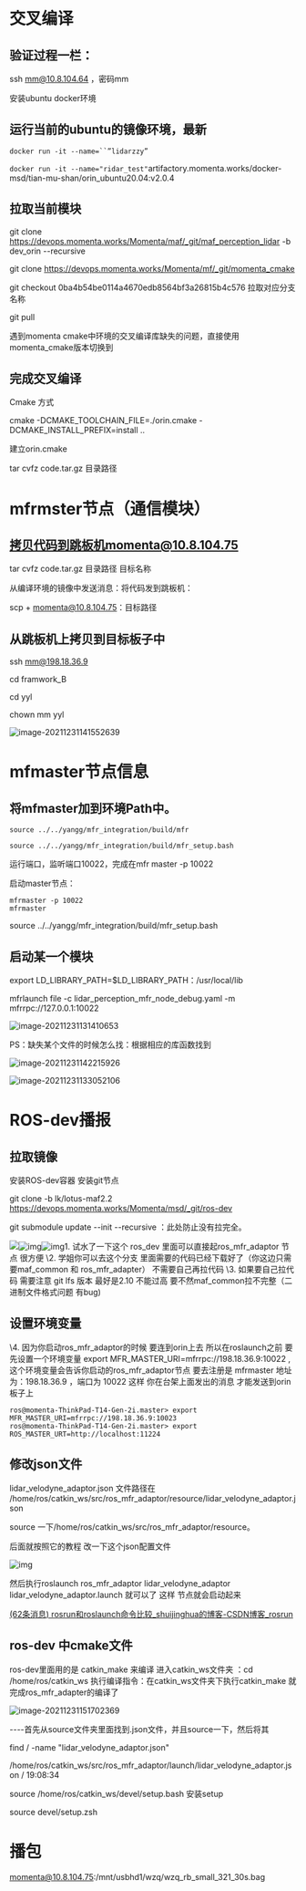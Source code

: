 # 交叉编译

## 验证过程一栏：

ssh [mm@10.8.104.64](mailto:mm@10.8.104.64) ，密码mm

安装ubuntu docker环境

 

 

## 运行当前的ubuntu的镜像环境，最新

 

`docker run -it --name=``”lidarzzy”`

 ` docker run -it --name="ridar_test" `artifactory.momenta.works/docker-msd/tian-mu-shan/orin_ubuntu20.04:v2.0.4 

 

## 拉取当前模块  

git clone https://devops.momenta.works/Momenta/maf/_git/maf_perception_lidar -b dev_orin --recursive 

git clone https://devops.momenta.works/Momenta/mf/_git/momenta_cmake

git checkout 0ba4b54be0114a4670edb8564bf3a26815b4c576 拉取对应分支名称

git pull

 遇到momenta cmake中环境的交叉编译库缺失的问题，直接使用momenta_cmake版本切换到



## 完成交叉编译

 Cmake 方式

cmake -DCMAKE_TOOLCHAIN_FILE=./orin.cmake -DCMAKE_INSTALL_PREFIX=install ..

建立orin.cmake 



tar cvfz code.tar.gz  目录路径



# mfrmster节点（通信模块）

## 拷贝代码到跳板机momenta@10.8.104.75

tar cvfz code.tar.gz  目录路径  目标名称

从编译环境的镜像中发送消息：将代码发到跳板机：

scp + momenta@10.8.104.75：目标路径 





## 从跳板机上拷贝到目标板子中

ssh mm@198.18.36.9

cd framwork_B

cd yyl

chown mm yyl 

![image-20211231141552639](C:\Users\yeyulin\AppData\Roaming\Typora\typora-user-images\image-20211231141552639.png)

# mfmaster节点信息

## 将mfmaster加到环境Path中。

~~~shell
source ../../yangg/mfr_integration/build/mfr

source ../../yangg/mfr_integration/build/mfr_setup.bash
~~~



运行端口，监听端口10022，完成在mfr master -p 10022

启动master节点： 

~~~shell
mfrmaster -p 10022
mfrmaster 
~~~

source ../../yangg/mfr_integration/build/mfr_setup.bash

## 启动某一个模块



export LD_LIBRARY_PATH=$LD_LIBRARY_PATH：/usr/local/lib

mfrlaunch file -c lidar_perception_mfr_node_debug.yaml -m mfrrpc://127.0.0.1:10022

![image-20211231131410653](C:\Users\yeyulin\AppData\Roaming\Typora\typora-user-images\image-20211231131410653.png)

PS：缺失某个文件的时候怎么找：根据相应的库函数找到 

![image-20211231142215926](C:\Users\yeyulin\AppData\Roaming\Typora\typora-user-images\image-20211231142215926.png)

![image-20211231133052106](C:\Users\yeyulin\AppData\Roaming\Typora\typora-user-images\image-20211231133052106.png)

# ROS-dev播报

## 拉取镜像

安装ROS-dev容器 安装git节点

git clone -b lk/lotus-maf2.2  https://devops.momenta.works/Momenta/msd/_git/ros-dev

git submodule update --init --recursive ：此处防止没有拉完全。







![](file:///C:/Users/yeyulin/Documents/WXWork/1688855652288921/Cache/Image/2021-12/企业微信截图_164087789128.png)![img](file:///C:/Users/yeyulin/Documents/WXWork/1688855652288921/Cache/Image/2021-12/企业微信截图_1640878123383(1).png)![img](file:///C:/Users/yeyulin/Documents/WXWork/1688855652288921/Cache/Image/2021-12/企业微信截图_16408782341015.png)1. 试水了一下这个 ros_dev 里面可以直接起ros_mfr_adaptor 节点 很方便 
\2. 学姐你可以去这个分支 里面需要的代码已经下载好了（你这边只需要maf_common 和 ros_mfr_adapter） 不需要自己再拉代码
\3. 如果要自己拉代码 需要注意 git lfs 版本 最好是2.10 不能过高 要不然maf_common拉不完整（二进制文件格式问题 有bug)

## 设置环境变量

\4. 因为你启动ros_mfr_adaptor的时候 要连到orin上去 所以在roslaunch之前 要先设置一个环境变量
 export MFR_MASTER_URI=mfrrpc://198.18.36.9:10022 , 这个环境变量会告诉你启动的ros_mfr_adaptor节点 要去注册是 mfrmaster 地址为：198.18.36.9 ，端口为 10022
这样 你在台架上面发出的消息 才能发送到orin板子上

~~~
ros@momenta-ThinkPad-T14-Gen-2i.master> export MFR_MASTER_URI=mfrrpc://198.18.36.9:10023
ros@momenta-ThinkPad-T14-Gen-2i.master> export ROS_MASTER_URT=http://localhost:11224
~~~





## 修改json文件



lidar_velodyne_adaptor.json 文件路径在 /home/ros/catkin_ws/src/ros_mfr_adaptor/resource/lidar_velodyne_adaptor.json

source 一下/home/ros/catkin_ws/src/ros_mfr_adaptor/resource。

后面就按照它的教程 改一下这个json配置文件

![img](file:///C:/Users/yeyulin/Documents/WXWork/1688855652288921/Cache/Image/2021-12/企业微信截图_1640879143174.png)

然后执行roslaunch ros_mfr_adaptor lidar_velodyne_adaptor lidar_velodyne_adaptor.launch 就可以了
这样 节点就会启动起来

[(62条消息) rosrun和roslaunch命令比较_shuijinghua的博客-CSDN博客_rosrun](https://blog.csdn.net/weixin_38145317/article/details/83862907)

## ros-dev 中cmake文件

ros-dev里面用的是 catkin_make 来编译
进入catkin_ws文件夹 ：cd /home/ros/catkin_ws
执行编译指令：在catkin_ws文件夹下执行catkin_make
就完成ros_mfr_adapter的编译了



![image-20211231151702369](C:\Users\yeyulin\AppData\Roaming\Typora\typora-user-images\image-20211231151702369.png)







----首先从source文件夹里面找到.json文件，并且source一下，然后将其

 find / -name "lidar_velodyne_adaptor.json"

 /home/ros/catkin_ws/src/ros_mfr_adaptor/launch/lidar_velodyne_adaptor.json   / 19:08:34

source /home/ros/catkin_ws/devel/setup.bash 安装setup

source devel/setup.zsh



# 播包

momenta@10.8.104.75:/mnt/usbhd1/wzq/wzq_rb_small_321_30s.bag 

